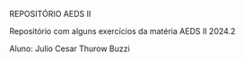 REPOSITÓRIO AEDS II

Repositório com alguns exercícios da matéria AEDS II 2024.2

Aluno: Julio Cesar Thurow Buzzi
